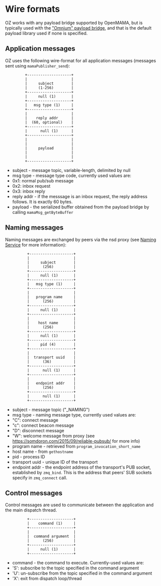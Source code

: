 # Wire formats
OZ works with any payload bridge supported by OpenMAMA, but is typically used with the ["Omnium" payload bridge](https://github.com/cascadium/OpenMAMA-omnm), and that is the default payload library used if none is specified.

## Application messages
OZ uses the following wire-format for all application messages (messages sent using `mamaPublisher_send`):

```
         +--------------------+
         |                    |
         |     subject        |
         |     (1-256)        |
         +--------------------+
         |     null (1)       |
         +--------------------+
         |   msg type (1)     |
         +--------------------+
         |                    |
         |    reply addr      |
         |  (60, optional)    |
         +--------------------+
         |      null (1)      |
         +--------------------+
         |                    |
         |                    |
         |     payload        |
         |                    |
         |                    |
         +--------------------+
```

- subject - message topic, variable-length, delimited by null
- msg type - message type code, currently used values are:
 - 0x1: normal pub/sub message
 - 0x2: inbox request
 - 0x3: inbox reply
- reply addr - if the messsage is an inbox request, the reply address follows.  It is exactly 60 bytes.
- payload - the serialized buffer obtained from the payload bridge by calling `mamaMsg_getByteBuffer`

## Naming messages
Naming messages are exchanged by peers via the nsd proxy (see [Naming Service](Naming-Service.md) for more information):

```
          +--------------------+
          |                    |
          |     subject        |
          |      (256)         |
          +--------------------+
          |     null (1)       |
          +--------------------+
          |   msg type (1)     |
          +--------------------+
          |                    |
          |   program name     |
          |      (256)         |
          +--------------------+
          |     null (1)       |
          +--------------------+
          |                    |
          |    host name       |
          |      (256)         |
          +--------------------+
          |     null (1)       |
          +--------------------+
          |     pid (4)        |
          +--------------------+
          |                    |
          |  transport uuid    |
          |      (36)          |
          +--------------------+
          |      null (1)      |
          +--------------------+
          |                    |
          |   endpoint addr    |
          |      (256)         |
          +--------------------+
          |      null (1)      |
          +--------------------+
```

- subject - message topic ("_NAMING")
- msg type - naming message type, currently used values are:
 - "C": connect message
 - "c": connect beacon message
 - "D": disconnect message
 - "W": welcome message from proxy (see <https://somdoron.com/2015/09/reliable-pubsub/> for more info)
- program name - retrieved from `program_invocation_short_name`
- host name - from `gethostname`
- pid - process ID
- transport uuid - unique ID of the transport
- endpoint addr - the endpoint address of the transport's PUB socket, established by `zmq_bind`.  This is the address that peers' SUB sockets specify in `zmq_connect` call.

## Control messages
Control messages are used to communicate between the application and the main dispatch thread.


```
          +--------------------+
          |    command (1)     |
          +--------------------+
          |                    |
          |  command argument  |
          |      (256)         |
          +--------------------+
          |     null (1)       |
          +--------------------+
```

- command - the command to execute.  Currently-used values are:
 - 'S': subscribe to the topic specified in the command argument
 - 'U': un-subscribe from the topic specified in the command argument
 - 'X': exit from dispatch loop/thread



